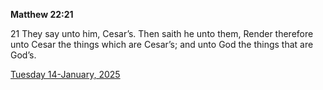 **Matthew 22:21**

21 They say unto him, Cesar’s. Then saith he unto them, Render therefore unto Cesar the things which are Cesar’s; and unto God the things that are God’s.

[Tuesday 14-January, 2025](https://getbible.life/kjv/Matthew/22/21)
